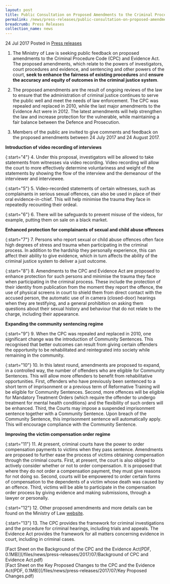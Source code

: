 ```yaml
---
layout: post
title: Public Consultation on Proposed Amendments to the Criminal Procedure Code and Evidence Act
permalink: /news/press-releases/public-consultation-on-proposed-amendments-to-the-criminal-proce
breadcrumb: Press Releases
collection_name: news
---
```


24 Jul 2017 Posted in [Press releases](/news/press-releases)


1. The Ministry of Law is seeking public feedback on proposed amendments to the Criminal Procedure Code (CPC) and Evidence Act. The proposed amendments, which relate to the powers of investigators, court procedures and evidence, and sentencing and other powers of the court, **seek to enhance the fairness of existing procedures** and **ensure the accuracy and equity of outcomes in the criminal justice system**.

 

2. The proposed amendments are the result of ongoing reviews of the law to ensure that the administration of criminal justice continues to serve the public well and meet the needs of law enforcement. The CPC was repealed and replaced in 2010, while the last major amendments to the Evidence Act were in 2012. The latest amendments will help strengthen the law and increase protection for the vulnerable, while maintaining a fair balance between the Defence and Prosecution.

 

3. Members of the public are invited to give comments and feedback on the proposed amendments between 24 July 2017 and 24 August 2017.

 

**Introduction of video recording of interviews**

 
{:start="4"}
4. Under this proposal, investigators will be allowed to take statements from witnesses via video recording. Video recording will allow the court to more effectively determine voluntariness and weight of the statements by showing the flow of the interview and the demeanour of the interviewer and interviewee.

 
{:start="5"}
5. Video-recorded statements of certain witnesses, such as complainants in serious sexual offences, can also be used in place of their oral evidence-in-chief. This will help minimise the trauma they face in repeatedly recounting their ordeal.

 
{:start="6"}
6. There will be safeguards to prevent misuse of the videos, for example, putting them on sale on a black market.

 

**Enhanced protection for complainants of sexual and child abuse offences**

 
{:start="7"}
7. Persons who report sexual or child abuse offences often face high degrees of stress and trauma when participating in the criminal process. In addition to the hardship they personally experience, this can affect their ability to give evidence, which in turn affects the ability of the criminal justice system to deliver a just outcome.

 
{:start="8"}
8. Amendments to the CPC and Evidence Act are proposed to enhance protection for such persons and minimise the trauma they face when participating in the criminal process. These include the protection of their identity from publication from the moment they report the offence, the use of physical screens in court to shield them from direct contact with the accused person, the automatic use of in camera (closed-door) hearings when they are testifying, and a general prohibition on asking them questions about their sexual history and behaviour that do not relate to the charge, including their appearance.

 

**Expanding the community sentencing regime**

 
{:start="9"}
9. When the CPC was repealed and replaced in 2010, one significant change was the introduction of Community Sentences. This recognised that better outcomes can result from giving certain offenders the opportunity to be rehabilitated and reintegrated into society while remaining in the community.

 
{:start="10"}
10. In this latest round, amendments are proposed to expand, in a controlled way, the number of offenders who are eligible for Community Sentences. This will allow more offenders to benefit from rehabilitative opportunities. First, offenders who have previously been sentenced to a short term of imprisonment or a previous term of Reformative Training will be eligible for Community Sentences. Second, more offences will be eligible for Mandatory Treatment Orders (which require the offender to undergo treatment for mental health conditions) and the flexibility of such orders will be enhanced. Third, the Courts may impose a suspended imprisonment sentence together with a Community Sentence. Upon breach of the Community Sentence, this imprisonment sentence will automatically apply. This will encourage compliance with the Community Sentence.

 

**Improving the victim compensation order regime**

 
{:start="11"}
11. At present, criminal courts have the power to order compensation payments to victims when they pass sentence. Amendments are proposed to further ease the process of victims obtaining compensation through the criminal courts. First, at present, the court is also obliged to actively consider whether or not to order compensation. It is proposed that where they do not order a compensation payment, they must give reasons for not doing so. Second, courts will be empowered to order certain forms of compensation to the dependents of a victim whose death was caused by an offence. Third, victims will be able to participate in the compensation order process by giving evidence and making submissions, through a lawyer or personally.

 
{:start="12"}
12. Other proposed amendments and more details can be found on the Ministry of Law [website](/news/public-consultations/public-consultation-on-proposed-amendments-to-the-criminal-proce).

 
{:start="13"}
13. The CPC provides the framework for criminal investigations and the procedure for criminal hearings, including trials and appeals. The Evidence Act provides the framework for all matters concerning evidence in court, including in criminal cases.

[Fact Sheet on the Background of the CPC and the Evidence Act(PDF, 0.1MB)](/files/news/press-releases/2017/07/Background of CPC and Evidence Act.pdf)  
[Fact Sheet on the Key Proposed Changes to the CPC and the Evidence Act(PDF, 0.1MB)](/files/news/press-releases/2017/07/Key Proposed Changes.pdf)
